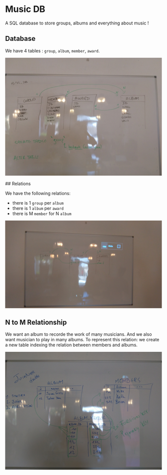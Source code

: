 # Music DB
A SQL database to store groups, albums and everything about music !

## Database

We have 4 tables : `group`, `album`, `member`, `award`.

![tables](./image/tables.jpg)

## Relations

We have the following relations:
- there is 1 `group` per `album`
- there is 1 `album` per `award`
- there is M `member` for N `album`

![relations](./image/relations.jpg)

## N to M Relationship

We want an album to recorde the work of many musicians.
And we also want musician to play in many albums. To represent this relation:
we create a new table indexing the relation between members and albums.

![N to M](./image/n_to_m.jpg)